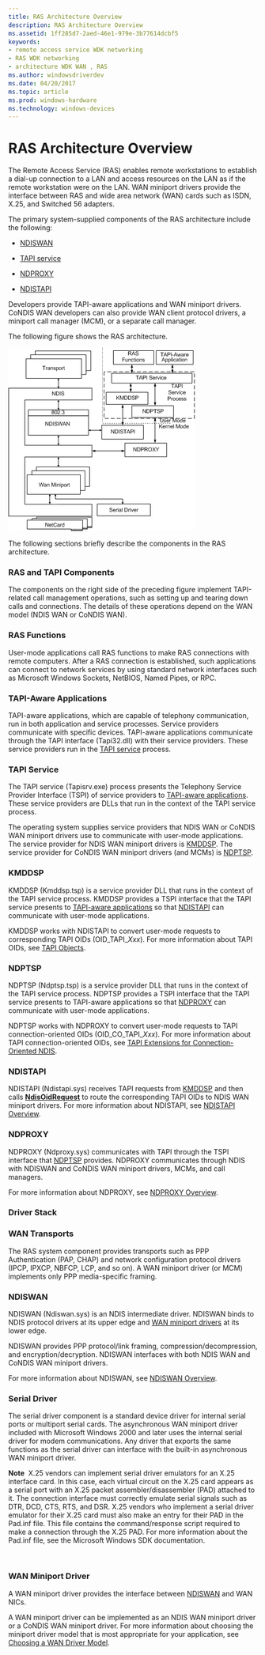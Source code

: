 ```yaml
---
title: RAS Architecture Overview
description: RAS Architecture Overview
ms.assetid: 1ff285d7-2aed-46e1-979e-3b77614dcbf5
keywords:
- remote access service WDK networking
- RAS WDK networking
- architecture WDK WAN , RAS
ms.author: windowsdriverdev
ms.date: 04/20/2017
ms.topic: article
ms.prod: windows-hardware
ms.technology: windows-devices
---
```


# RAS Architecture Overview





The Remote Access Service (RAS) enables remote workstations to establish a dial-up connection to a LAN and access resources on the LAN as if the remote workstation were on the LAN. WAN miniport drivers provide the interface between RAS and wide area network (WAN) cards such as ISDN, X.25, and Switched 56 adapters.

The primary system-supplied components of the RAS architecture include the following:

-   [NDISWAN](#ddk-ndiswan-ng)

-   [TAPI service](#ddk-tapi-service-ng)

-   [NDPROXY](#ddk-ndproxy-ng)

-   [NDISTAPI](#ddk-ndistapi-ng)

Developers provide TAPI-aware applications and WAN miniport drivers. CoNDIS WAN developers can also provide WAN client protocol drivers, a miniport call manager (MCM), or a separate call manager.

The following figure shows the RAS architecture.

![diagram illustrating the ras architecture](images/condsras.png)

The following sections briefly describe the components in the RAS architecture.

### RAS and TAPI Components

The components on the right side of the preceding figure implement TAPI-related call management operations, such as setting up and tearing down calls and connections. The details of these operations depend on the WAN model (NDIS WAN or CoNDIS WAN).

### <a href="" id="ddk-ras-functions-ng"></a>RAS Functions

User-mode applications call RAS functions to make RAS connections with remote computers. After a RAS connection is established, such applications can connect to network services by using standard network interfaces such as Microsoft Windows Sockets, NetBIOS, Named Pipes, or RPC.

### <a href="" id="ddk-tapi-aware-applications-ng"></a>TAPI-Aware Applications

TAPI-aware applications, which are capable of telephony communication, run in both application and service processes. Service providers communicate with specific devices. TAPI-aware applications communicate through the TAPI interface (Tapi32.dll) with their service providers. These service providers run in the [TAPI service](#ddk-tapi-service-ng) process.

### <a href="" id="ddk-tapi-service-ng"></a>TAPI Service

The TAPI service (Tapisrv.exe) process presents the Telephony Service Provider Interface (TSPI) of service providers to [TAPI-aware applications](#ddk-tapi-aware-applications-ng). These service providers are DLLs that run in the context of the TAPI service process.

The operating system supplies service providers that NDIS WAN or CoNDIS WAN miniport drivers use to communicate with user-mode applications. The service provider for NDIS WAN miniport drivers is [KMDDSP](#ddk-kmddsp-ng). The service provider for CoNDIS WAN miniport drivers (and MCMs) is [NDPTSP](#ddk-ndptsp-ng).

### <a href="" id="ddk-kmddsp-ng"></a>KMDDSP

KMDDSP (Kmddsp.tsp) is a service provider DLL that runs in the context of the TAPI service process. KMDDSP provides a TSPI interface that the TAPI service presents to [TAPI-aware applications](#ddk-tapi-aware-applications-ng) so that [NDISTAPI](#ddk-ndistapi-ng) can communicate with user-mode applications.

KMDDSP works with NDISTAPI to convert user-mode requests to corresponding TAPI OIDs (OID\_TAPI\_*Xxx*). For more information about TAPI OIDs, see [TAPI Objects](https://msdn.microsoft.com/library/windows/hardware/ff564235).

### <a href="" id="ddk-ndptsp-ng"></a>NDPTSP

NDPTSP (Ndptsp.tsp) is a service provider DLL that runs in the context of the TAPI service process. NDPTSP provides a TSPI interface that the TAPI service presents to TAPI-aware applications so that [NDPROXY](#ddk-ndproxy-ng) can communicate with user-mode applications.

NDPTSP works with NDPROXY to convert user-mode requests to TAPI connection-oriented OIDs (OID\_CO\_TAPI\_*Xxx*). For more information about TAPI connection-oriented OIDs, see [TAPI Extensions for Connection-Oriented NDIS](https://msdn.microsoft.com/library/windows/hardware/ff570924).

### <a href="" id="ddk-ndistapi-ng"></a>NDISTAPI

NDISTAPI (Ndistapi.sys) receives TAPI requests from [KMDDSP](#ddk-kmddsp-ng) and then calls [**NdisOidRequest**](https://msdn.microsoft.com/library/windows/hardware/ff563710) to route the corresponding TAPI OIDs to NDIS WAN miniport drivers. For more information about NDISTAPI, see [NDISTAPI Overview](ndistapi-overview.md).

### <a href="" id="ddk-ndproxy-ng"></a>NDPROXY

NDPROXY (Ndproxy.sys) communicates with TAPI through the TSPI interface that [NDPTSP](#ddk-ndptsp-ng) provides. NDPROXY communicates through NDIS with NDISWAN and CoNDIS WAN miniport drivers, MCMs, and call managers.

For more information about NDPROXY, see [NDPROXY Overview](ndproxy-overview.md).

### Driver Stack

### <a href="" id="ddk-wan-transports-ng"></a>WAN Transports

The RAS system component provides transports such as PPP Authentication (PAP, CHAP) and network configuration protocol drivers (IPCP, IPXCP, NBFCP, LCP, and so on). A WAN miniport driver (or MCM) implements only PPP media-specific framing.

### <a href="" id="ddk-ndiswan-ng"></a>NDISWAN

NDISWAN (Ndiswan.sys) is an NDIS intermediate driver. NDISWAN binds to NDIS protocol drivers at its upper edge and [WAN miniport drivers](wan-miniport-drivers.md) at its lower edge.

NDISWAN provides PPP protocol/link framing, compression/decompression, and encryption/decryption. NDISWAN interfaces with both NDIS WAN and CoNDIS WAN miniport drivers.

For more information about NDISWAN, see [NDISWAN Overview](ndiswan-overview.md).

### <a href="" id="ddk-serial-driver-ng"></a>Serial Driver

The serial driver component is a standard device driver for internal serial ports or multiport serial cards. The asynchronous WAN miniport driver included with Microsoft Windows 2000 and later uses the internal serial driver for modem communications. Any driver that exports the same functions as the serial driver can interface with the built-in asynchronous WAN miniport driver.

**Note**  X.25 vendors can implement serial driver emulators for an X.25 interface card. In this case, each virtual circuit on the X.25 card appears as a serial port with an X.25 packet assembler/disassembler (PAD) attached to it. The connection interface must correctly emulate serial signals such as DTR, DCD, CTS, RTS, and DSR.
X.25 vendors who implement a serial driver emulator for their X.25 card must also make an entry for their PAD in the Pad.inf file. This file contains the command/response script required to make a connection through the X.25 PAD. For more information about the Pad.inf file, see the Microsoft Windows SDK documentation.

 

### WAN Miniport Driver

A WAN miniport driver provides the interface between [NDISWAN](#ddk-ndiswan-ng) and WAN NICs.

A WAN miniport driver can be implemented as an NDIS WAN miniport driver or a CoNDIS WAN miniport driver. For more information about choosing the miniport driver model that is most appropriate for your application, see [Choosing a WAN Driver Model](choosing-a-wan-driver-model.md).

 

 





